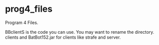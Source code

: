 # prog4_files
Program 4 Files.

BBclientS is the code you can use.  You may want to rename the directory.
clients and BatBot152.jar for clients like strafe and server.
